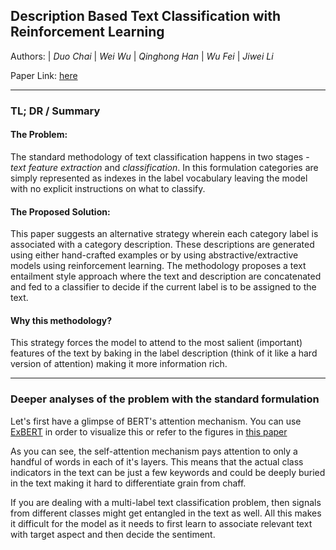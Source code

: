 ## Description Based Text Classification with Reinforcement Learning

Authors: | _Duo Chai_ | _Wei Wu_ | _Qinghong Han_ | _Wu Fei_ | _Jiwei Li_

Paper Link: [here](https://arxiv.org/abs/2002.03067)

* * *

### TL; DR / Summary

#### The Problem:

The standard methodology of text classification happens in two stages - _text feature extraction_ and _classification_. In this formulation categories are simply represented as indexes in the label vocabulary leaving the model with no explicit instructions on what to classify.

#### The Proposed Solution:

This paper suggests an alternative strategy wherein each category label is associated with a category description. These descriptions are generated using either hand-crafted examples or by using abstractive/extractive models using reinforcement learning. The methodology proposes a text entailment style approach where the text and description are concatenated and fed to a classifier to decide if the current label is to be assigned to the text.

#### Why this methodology?

This strategy forces the model to attend to the most salient (important) features of the text by baking in the label description (think of it like a hard version of attention) making it more information rich.

* * *

### Deeper analyses of the problem with the standard formulation

Let's first have a glimpse of BERT's attention mechanism. You can use [ExBERT](https://exbert.net/exBERT.html?model=bert-base-cased&modelKind=bidirectional&sentence=The%20girl%20ran%20to%20a%20local%20pub%20to%20escape%20the%20din%20of%20her%20city.&corpus=woz&layer=0&heads=..0,1,2,3,4,5,6,7,8,9,10,11&threshold=0.7&tokenInd=null&tokenSide=null&maskInds=..9&metaMatch=pos&metaMax=pos&displayInspector=null&offsetIdxs=..-1,0,1&hideClsSep=true) in order to visualize this or refer to the figures in [this paper](https://www-nlp.stanford.edu/pubs/clark2019what.pdf)

As you can see, the self-attention mechanism pays attention to only a handful of words in each of it's layers. This means that the actual class indicators in the text can be just a few keywords and could be deeply buried in the text making it hard to differentiate grain from chaff.

If you are dealing with a multi-label text classification problem, then signals from different classes might get entangled in the text as well. All this makes it difficult for the model as it needs to first learn to associate relevant text with target aspect and then decide the sentiment.


